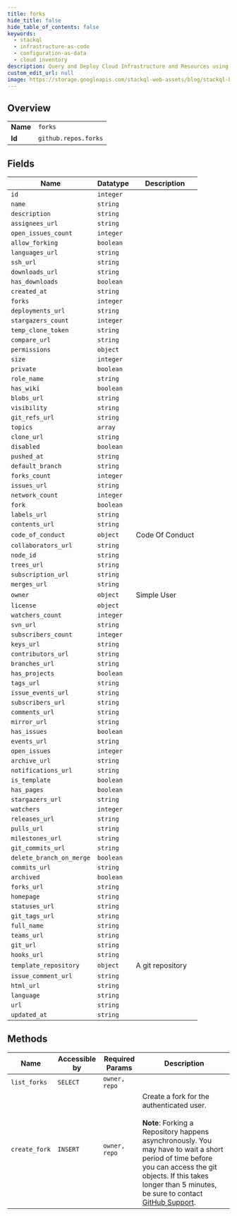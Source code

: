```yaml
---
title: forks
hide_title: false
hide_table_of_contents: false
keywords:
  - stackql
  - infrastructure-as-code
  - configuration-as-data
  - cloud inventory
description: Query and Deploy Cloud Infrastructure and Resources using SQL
custom_edit_url: null
image: https://storage.googleapis.com/stackql-web-assets/blog/stackql-blog-post-featured-image.png
---
```

  
    

## Overview
<table><tbody>
<tr><td><b>Name</b></td><td><code>forks</code></td></tr>
<tr><td><b>Id</b></td><td><code>github.repos.forks</code></td></tr>
</tbody></table>

## Fields
| Name | Datatype | Description |
| ---- | -------- | ----------- |
| `id` | `integer` |  |
| `name` | `string` |  |
| `description` | `string` |  |
| `assignees_url` | `string` |  |
| `open_issues_count` | `integer` |  |
| `allow_forking` | `boolean` |  |
| `languages_url` | `string` |  |
| `ssh_url` | `string` |  |
| `downloads_url` | `string` |  |
| `has_downloads` | `boolean` |  |
| `created_at` | `string` |  |
| `forks` | `integer` |  |
| `deployments_url` | `string` |  |
| `stargazers_count` | `integer` |  |
| `temp_clone_token` | `string` |  |
| `compare_url` | `string` |  |
| `permissions` | `object` |  |
| `size` | `integer` |  |
| `private` | `boolean` |  |
| `role_name` | `string` |  |
| `has_wiki` | `boolean` |  |
| `blobs_url` | `string` |  |
| `visibility` | `string` |  |
| `git_refs_url` | `string` |  |
| `topics` | `array` |  |
| `clone_url` | `string` |  |
| `disabled` | `boolean` |  |
| `pushed_at` | `string` |  |
| `default_branch` | `string` |  |
| `forks_count` | `integer` |  |
| `issues_url` | `string` |  |
| `network_count` | `integer` |  |
| `fork` | `boolean` |  |
| `labels_url` | `string` |  |
| `contents_url` | `string` |  |
| `code_of_conduct` | `object` | Code Of Conduct |
| `collaborators_url` | `string` |  |
| `node_id` | `string` |  |
| `trees_url` | `string` |  |
| `subscription_url` | `string` |  |
| `merges_url` | `string` |  |
| `owner` | `object` | Simple User |
| `license` | `object` |  |
| `watchers_count` | `integer` |  |
| `svn_url` | `string` |  |
| `subscribers_count` | `integer` |  |
| `keys_url` | `string` |  |
| `contributors_url` | `string` |  |
| `branches_url` | `string` |  |
| `has_projects` | `boolean` |  |
| `tags_url` | `string` |  |
| `issue_events_url` | `string` |  |
| `subscribers_url` | `string` |  |
| `comments_url` | `string` |  |
| `mirror_url` | `string` |  |
| `has_issues` | `boolean` |  |
| `events_url` | `string` |  |
| `open_issues` | `integer` |  |
| `archive_url` | `string` |  |
| `notifications_url` | `string` |  |
| `is_template` | `boolean` |  |
| `has_pages` | `boolean` |  |
| `stargazers_url` | `string` |  |
| `watchers` | `integer` |  |
| `releases_url` | `string` |  |
| `pulls_url` | `string` |  |
| `milestones_url` | `string` |  |
| `git_commits_url` | `string` |  |
| `delete_branch_on_merge` | `boolean` |  |
| `commits_url` | `string` |  |
| `archived` | `boolean` |  |
| `forks_url` | `string` |  |
| `homepage` | `string` |  |
| `statuses_url` | `string` |  |
| `git_tags_url` | `string` |  |
| `full_name` | `string` |  |
| `teams_url` | `string` |  |
| `git_url` | `string` |  |
| `hooks_url` | `string` |  |
| `template_repository` | `object` | A git repository |
| `issue_comment_url` | `string` |  |
| `html_url` | `string` |  |
| `language` | `string` |  |
| `url` | `string` |  |
| `updated_at` | `string` |  |
## Methods
| Name | Accessible by | Required Params | Description |
| ---- | ------------- | --------------- | ----------- |
| `list_forks` | `SELECT` | `owner, repo` |  |
| `create_fork` | `INSERT` | `owner, repo` | Create a fork for the authenticated user.<br /><br />**Note**: Forking a Repository happens asynchronously. You may have to wait a short period of time before you can access the git objects. If this takes longer than 5 minutes, be sure to contact [GitHub Support](https://support.github.com/contact?tags=dotcom-rest-api). |
